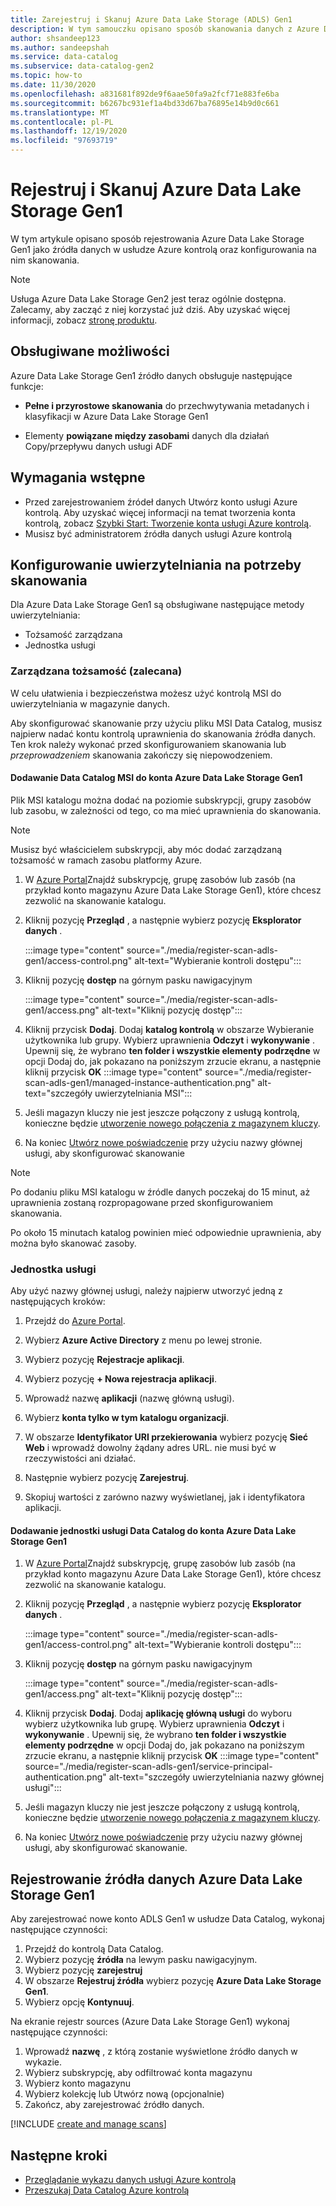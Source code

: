```yaml
---
title: Zarejestruj i Skanuj Azure Data Lake Storage (ADLS) Gen1
description: W tym samouczku opisano sposób skanowania danych z Azure Data Lake Storage Gen1 do usługi Azure kontrolą.
author: shsandeep123
ms.author: sandeepshah
ms.service: data-catalog
ms.subservice: data-catalog-gen2
ms.topic: how-to
ms.date: 11/30/2020
ms.openlocfilehash: a831681f892de9f6aae50fa9a2fcf71e883fe6ba
ms.sourcegitcommit: b6267bc931ef1a4bd33d67ba76895e14b9d0c661
ms.translationtype: MT
ms.contentlocale: pl-PL
ms.lasthandoff: 12/19/2020
ms.locfileid: "97693719"
---
```

# <a name="register-and-scan-azure-data-lake-storage-gen1"></a>Rejestruj i Skanuj Azure Data Lake Storage Gen1

W tym artykule opisano sposób rejestrowania Azure Data Lake Storage Gen1 jako źródła danych w usłudze Azure kontrolą oraz konfigurowania na nim skanowania.

> [!Note]
> Usługa Azure Data Lake Storage Gen2 jest teraz ogólnie dostępna. Zalecamy, aby zacząć z niej korzystać już dziś. Aby uzyskać więcej informacji, zobacz [stronę produktu](https://azure.microsoft.com/services/storage/data-lake-storage/).

## <a name="supported-capabilities"></a>Obsługiwane możliwości

Azure Data Lake Storage Gen1 źródło danych obsługuje następujące funkcje:

- **Pełne i przyrostowe skanowania** do przechwytywania metadanych i klasyfikacji w Azure Data Lake Storage Gen1

- Elementy **powiązane między zasobami** danych dla działań Copy/przepływu danych usługi ADF

## <a name="prerequisites"></a>Wymagania wstępne

- Przed zarejestrowaniem źródeł danych Utwórz konto usługi Azure kontrolą. Aby uzyskać więcej informacji na temat tworzenia konta kontrolą, zobacz [Szybki Start: Tworzenie konta usługi Azure kontrolą](create-catalog-portal.md).
- Musisz być administratorem źródła danych usługi Azure kontrolą

## <a name="setting-up-authentication-for-a-scan"></a>Konfigurowanie uwierzytelniania na potrzeby skanowania

Dla Azure Data Lake Storage Gen1 są obsługiwane następujące metody uwierzytelniania:

- Tożsamość zarządzana
- Jednostka usługi

### <a name="managed-identity-recommended"></a>Zarządzana tożsamość (zalecana)

W celu ułatwienia i bezpieczeństwa możesz użyć kontrolą MSI do uwierzytelniania w magazynie danych.

Aby skonfigurować skanowanie przy użyciu pliku MSI Data Catalog, musisz najpierw nadać kontu kontrolą uprawnienia do skanowania źródła danych. Ten krok należy wykonać przed skonfigurowaniem skanowania lub *przeprowadzeniem* skanowania zakończy się niepowodzeniem.

#### <a name="adding-the-data-catalog-msi-to-an-azure-data-lake-storage-gen1-account"></a>Dodawanie Data Catalog MSI do konta Azure Data Lake Storage Gen1

Plik MSI katalogu można dodać na poziomie subskrypcji, grupy zasobów lub zasobu, w zależności od tego, co ma mieć uprawnienia do skanowania.

> [!Note]
> Musisz być właścicielem subskrypcji, aby móc dodać zarządzaną tożsamość w ramach zasobu platformy Azure.

1. W [Azure Portal](https://portal.azure.com)Znajdź subskrypcję, grupę zasobów lub zasób (na przykład konto magazynu Azure Data Lake Storage Gen1), które chcesz zezwolić na skanowanie katalogu.

2. Kliknij pozycję **Przegląd** , a następnie wybierz pozycję **Eksplorator danych** .

   :::image type="content" source="./media/register-scan-adls-gen1/access-control.png" alt-text="Wybieranie kontroli dostępu":::

3. Kliknij pozycję **dostęp** na górnym pasku nawigacyjnym

   :::image type="content" source="./media/register-scan-adls-gen1/access.png" alt-text="Kliknij pozycję dostęp":::

4. Kliknij przycisk **Dodaj**. Dodaj **katalog kontrolą** w obszarze Wybieranie użytkownika lub grupy. Wybierz uprawnienia **Odczyt** i **wykonywanie** . Upewnij się, że wybrano **ten folder i wszystkie elementy podrzędne** w opcji Dodaj do, jak pokazano na poniższym zrzucie ekranu, a następnie kliknij przycisk **OK** 
    :::image type="content" source="./media/register-scan-adls-gen1/managed-instance-authentication.png" alt-text="szczegóły uwierzytelniania MSI":::

5. Jeśli magazyn kluczy nie jest jeszcze połączony z usługą kontrolą, konieczne będzie [utworzenie nowego połączenia z magazynem kluczy](manage-credentials.md#create-azure-key-vaults-connections-in-your-azure-purview-account).

6. Na koniec [Utwórz nowe poświadczenie](manage-credentials.md#create-a-new-credential) przy użyciu nazwy głównej usługi, aby skonfigurować skanowanie
> [!Note]
> Po dodaniu pliku MSI katalogu w źródle danych poczekaj do 15 minut, aż uprawnienia zostaną rozpropagowane przed skonfigurowaniem skanowania.

Po około 15 minutach katalog powinien mieć odpowiednie uprawnienia, aby można było skanować zasoby.

### <a name="service-principal"></a>Jednostka usługi

Aby użyć nazwy głównej usługi, należy najpierw utworzyć jedną z następujących kroków:

1. Przejdź do [Azure Portal](https://portal.azure.com).

2. Wybierz **Azure Active Directory** z menu po lewej stronie.

3. Wybierz pozycję **Rejestracje aplikacji**.

4. Wybierz pozycję **+ Nowa rejestracja aplikacji**.

5. Wprowadź nazwę **aplikacji** (nazwę główną usługi).

6. Wybierz **konta tylko w tym katalogu organizacji**.

7. W obszarze **Identyfikator URI przekierowania** wybierz pozycję **Sieć Web** i wprowadź dowolny żądany adres URL. nie musi być w rzeczywistości ani działać.

8. Następnie wybierz pozycję **Zarejestruj**.

9. Skopiuj wartości z zarówno nazwy wyświetlanej, jak i identyfikatora aplikacji.

#### <a name="adding-the-data-catalog-service-principal-to-an-azure-data-lake-storage-gen1-account"></a>Dodawanie jednostki usługi Data Catalog do konta Azure Data Lake Storage Gen1
1. W [Azure Portal](https://portal.azure.com)Znajdź subskrypcję, grupę zasobów lub zasób (na przykład konto magazynu Azure Data Lake Storage Gen1), które chcesz zezwolić na skanowanie katalogu.

2. Kliknij pozycję **Przegląd** , a następnie wybierz pozycję **Eksplorator danych** .

   :::image type="content" source="./media/register-scan-adls-gen1/access-control.png" alt-text="Wybieranie kontroli dostępu":::

3. Kliknij pozycję **dostęp** na górnym pasku nawigacyjnym

   :::image type="content" source="./media/register-scan-adls-gen1/access.png" alt-text="Kliknij pozycję dostęp":::

4. Kliknij przycisk **Dodaj**. Dodaj **aplikację główną usługi** do wyboru wybierz użytkownika lub grupę. Wybierz uprawnienia **Odczyt** i **wykonywanie** . Upewnij się, że wybrano **ten folder i wszystkie elementy podrzędne** w opcji Dodaj do, jak pokazano na poniższym zrzucie ekranu, a następnie kliknij przycisk **OK** 
    :::image type="content" source="./media/register-scan-adls-gen1/service-principal-authentication.png" alt-text="szczegóły uwierzytelniania nazwy głównej usługi":::

5. Jeśli magazyn kluczy nie jest jeszcze połączony z usługą kontrolą, konieczne będzie [utworzenie nowego połączenia z magazynem kluczy](manage-credentials.md#create-azure-key-vaults-connections-in-your-azure-purview-account).

6. Na koniec [Utwórz nowe poświadczenie](manage-credentials.md#create-a-new-credential) przy użyciu nazwy głównej usługi, aby skonfigurować skanowanie.

## <a name="register-azure-data-lake-storage-gen1-data-source"></a>Rejestrowanie źródła danych Azure Data Lake Storage Gen1

Aby zarejestrować nowe konto ADLS Gen1 w usłudze Data Catalog, wykonaj następujące czynności:

1. Przejdź do kontrolą Data Catalog.
2. Wybierz pozycję **źródła** na lewym pasku nawigacyjnym.
3. Wybierz pozycję **zarejestruj**
4. W obszarze **Rejestruj źródła** wybierz pozycję **Azure Data Lake Storage Gen1**. 
5. Wybierz opcję **Kontynuuj**.

Na ekranie rejestr sources (Azure Data Lake Storage Gen1) wykonaj następujące czynności:

1. Wprowadź **nazwę** , z którą zostanie wyświetlone źródło danych w wykazie.
2. Wybierz subskrypcję, aby odfiltrować konta magazynu
3. Wybierz konto magazynu
4. Wybierz kolekcję lub Utwórz nową (opcjonalnie)
5. Zakończ, aby zarejestrować źródło danych.

[!INCLUDE [create and manage scans](includes/manage-scans.md)]

## <a name="next-steps"></a>Następne kroki

- [Przeglądanie wykazu danych usługi Azure kontrolą](how-to-browse-catalog.md)
- [Przeszukaj Data Catalog Azure kontrolą](how-to-search-catalog.md)

